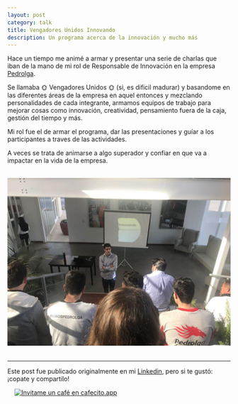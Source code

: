 ```yaml
---
layout: post
category: talk
title: Vengadores Unidos Innovando
description: Un programa acerca de la innovación y mucho más
---
```

Hace un tiempo me animé a armar y presentar una serie de charlas que iban de la mano de mi rol de Responsable de Innovación en la empresa [Pedrolga](https://pedrolga.com).

Se llamaba 🌞 Vengadores Unidos 🌞 (si, es dificil madurar) y basandome en las diferentes áreas de la empresa en aquel entonces y mezclando personalidades de cada integrante, armamos equipos de trabajo para mejorar cosas como innovación, creatividad, pensamiento fuera de la caja, gestión del tiempo y más.

Mi rol fue el de armar el programa, dar las presentaciones y guíar a los participantes a traves de las actividades.

A veces se trata de animarse a algo superador y confiar en que va a impactar en la vida de la empresa.

&nbsp;
&nbsp;
<img src="../images/vengadores-enzo.jpg" alt="Vengadores Unidos Innovando">
&nbsp;
&nbsp;

--------
Este post fue publicado originalmente en mi [Linkedin](https://www.linkedin.com/feed/update/urn:li:activity:6709119153967505409/), pero si te gustó: ¡copate y compartilo!


&nbsp;
&nbsp;
[![Invitame un café en cafecito.app](https://cdn.cafecito.app/imgs/buttons/button_6.svg)](https://cafecito.app/enzotrucchi)

